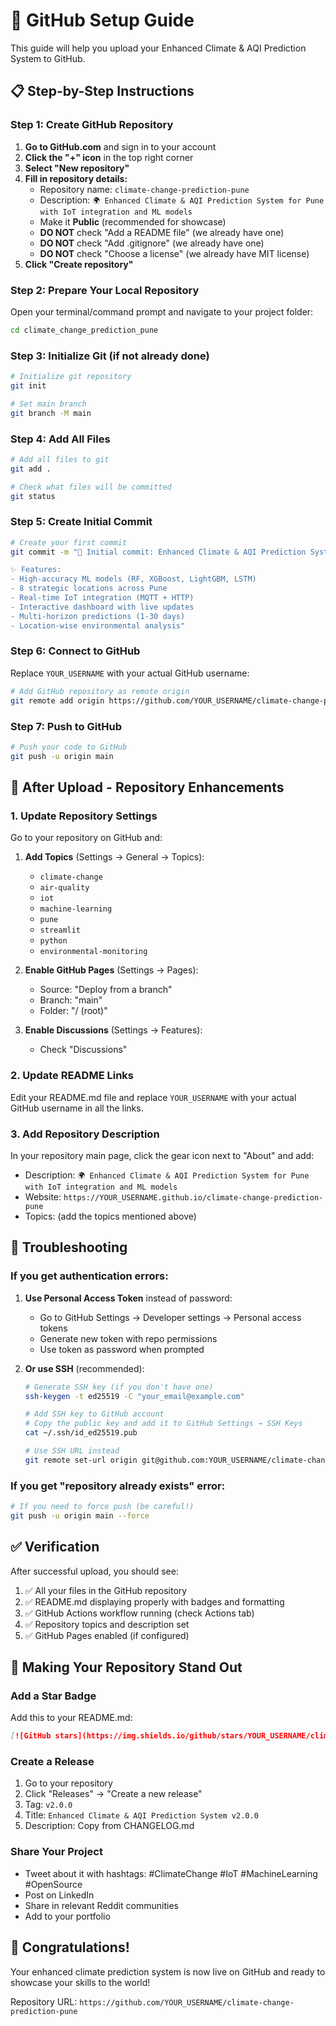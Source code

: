 # 🚀 GitHub Setup Guide

This guide will help you upload your Enhanced Climate & AQI Prediction System to GitHub.

## 📋 Step-by-Step Instructions

### Step 1: Create GitHub Repository

1. **Go to GitHub.com** and sign in to your account
2. **Click the "+" icon** in the top right corner
3. **Select "New repository"**
4. **Fill in repository details:**
   - Repository name: `climate-change-prediction-pune`
   - Description: `🌍 Enhanced Climate & AQI Prediction System for Pune with IoT integration and ML models`
   - Make it **Public** (recommended for showcase)
   - **DO NOT** check "Add a README file" (we already have one)
   - **DO NOT** check "Add .gitignore" (we already have one)
   - **DO NOT** check "Choose a license" (we already have MIT license)
5. **Click "Create repository"**

### Step 2: Prepare Your Local Repository

Open your terminal/command prompt and navigate to your project folder:

```bash
cd climate_change_prediction_pune
```

### Step 3: Initialize Git (if not already done)

```bash
# Initialize git repository
git init

# Set main branch
git branch -M main
```

### Step 4: Add All Files

```bash
# Add all files to git
git add .

# Check what files will be committed
git status
```

### Step 5: Create Initial Commit

```bash
# Create your first commit
git commit -m "🎉 Initial commit: Enhanced Climate & AQI Prediction System

✨ Features:
- High-accuracy ML models (RF, XGBoost, LightGBM, LSTM)
- 8 strategic locations across Pune
- Real-time IoT integration (MQTT + HTTP)
- Interactive dashboard with live updates
- Multi-horizon predictions (1-30 days)
- Location-wise environmental analysis"
```

### Step 6: Connect to GitHub

Replace `YOUR_USERNAME` with your actual GitHub username:

```bash
# Add GitHub repository as remote origin
git remote add origin https://github.com/YOUR_USERNAME/climate-change-prediction-pune.git
```

### Step 7: Push to GitHub

```bash
# Push your code to GitHub
git push -u origin main
```

## 🎯 After Upload - Repository Enhancements

### 1. Update Repository Settings

Go to your repository on GitHub and:

1. **Add Topics** (Settings → General → Topics):
   - `climate-change`
   - `air-quality`
   - `iot`
   - `machine-learning`
   - `pune`
   - `streamlit`
   - `python`
   - `environmental-monitoring`

2. **Enable GitHub Pages** (Settings → Pages):
   - Source: "Deploy from a branch"
   - Branch: "main"
   - Folder: "/ (root)"

3. **Enable Discussions** (Settings → Features):
   - Check "Discussions"

### 2. Update README Links

Edit your README.md file and replace `YOUR_USERNAME` with your actual GitHub username in all the links.

### 3. Add Repository Description

In your repository main page, click the gear icon next to "About" and add:
- Description: `🌍 Enhanced Climate & AQI Prediction System for Pune with IoT integration and ML models`
- Website: `https://YOUR_USERNAME.github.io/climate-change-prediction-pune`
- Topics: (add the topics mentioned above)

## 🔧 Troubleshooting

### If you get authentication errors:

1. **Use Personal Access Token** instead of password:
   - Go to GitHub Settings → Developer settings → Personal access tokens
   - Generate new token with repo permissions
   - Use token as password when prompted

2. **Or use SSH** (recommended):
   ```bash
   # Generate SSH key (if you don't have one)
   ssh-keygen -t ed25519 -C "your_email@example.com"
   
   # Add SSH key to GitHub account
   # Copy the public key and add it to GitHub Settings → SSH Keys
   cat ~/.ssh/id_ed25519.pub
   
   # Use SSH URL instead
   git remote set-url origin git@github.com:YOUR_USERNAME/climate-change-prediction-pune.git
   ```

### If you get "repository already exists" error:

```bash
# If you need to force push (be careful!)
git push -u origin main --force
```

## ✅ Verification

After successful upload, you should see:

1. ✅ All your files in the GitHub repository
2. ✅ README.md displaying properly with badges and formatting
3. ✅ GitHub Actions workflow running (check Actions tab)
4. ✅ Repository topics and description set
5. ✅ GitHub Pages enabled (if configured)

## 🌟 Making Your Repository Stand Out

### Add a Star Badge

Add this to your README.md:
```markdown
[![GitHub stars](https://img.shields.io/github/stars/YOUR_USERNAME/climate-change-prediction-pune.svg?style=social&label=Star)](https://github.com/YOUR_USERNAME/climate-change-prediction-pune)
```

### Create a Release

1. Go to your repository
2. Click "Releases" → "Create a new release"
3. Tag: `v2.0.0`
4. Title: `Enhanced Climate & AQI Prediction System v2.0.0`
5. Description: Copy from CHANGELOG.md

### Share Your Project

- Tweet about it with hashtags: #ClimateChange #IoT #MachineLearning #OpenSource
- Post on LinkedIn
- Share in relevant Reddit communities
- Add to your portfolio

## 🎉 Congratulations!

Your enhanced climate prediction system is now live on GitHub and ready to showcase your skills to the world!

Repository URL: `https://github.com/YOUR_USERNAME/climate-change-prediction-pune`